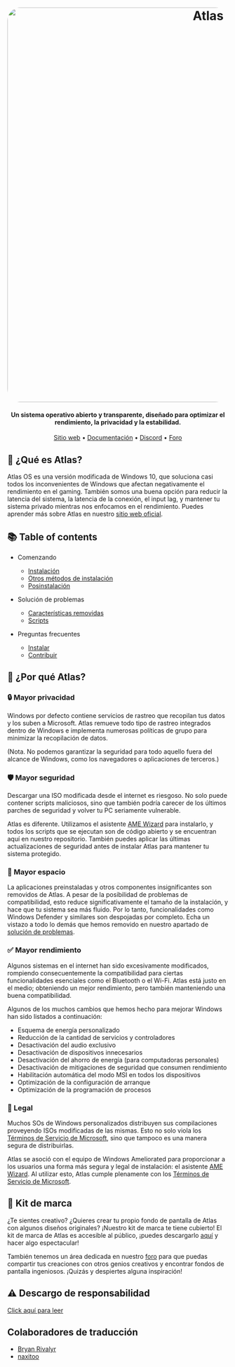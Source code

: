 <h1 align="center">
  <a href="http://atlasos.net"><img src="https://cdn.jsdelivr.net/gh/Atlas-OS/Atlas@main/img/banner.png" alt="Atlas" width="900" style="border-radius: 30px"></a>
</h1>

<h4 align="center">Un sistema operativo abierto y transparente, diseñado para optimizar el rendimiento, la privacidad y la estabilidad.</h4>

<p align="center">
  <a href="https://atlasos.net">Sitio web</a>
  •
  <a href="https://docs.atlasos.net">Documentación</a>
  •
  <a href="https://discord.atlasos.net" target="_blank">Discord</a>
  •
  <a href="https://forum.atlasos.net">Foro</a>
</p>

## 🤔 **¿Qué es Atlas?**

Atlas OS es una versión modificada de Windows 10, que soluciona casi todos los inconvenientes de Windows que afectan negativamente el rendimiento en el gaming.
También somos una buena opción para reducir la latencia del sistema, la latencia de la conexión, el input lag, y mantener tu sistema privado mientras nos enfocamos en el rendimiento.
Puedes aprender más sobre Atlas en nuestro [sitio web oficial](https://atlasos.net).

## 📚 **Table of contents**

- Comenzando
  - [Instalación](https://docs.atlasos.net/Getting%20started/Installation)
  - [Otros métodos de instalación](https://docs.atlasos.net/Getting%20started/Other%20installation%20methods/Install%20with%20no%20USB)
  - [Posinstalación](https://docs.atlasos.net/Getting%20started/Post-Installation/Drivers)

- Solución de problemas
  - [Características removidas](https://docs.atlasos.net/Troubleshooting/Removed%20features)
  - [Scripts](https://docs.atlasos.net/Troubleshooting/Scripts)

- Preguntas frecuentes
  - [Instalar](https://docs.atlasos.net/FAQ/Installation)
  - [Contribuir](https://docs.atlasos.net/FAQ/Contribute)

## 👀 **¿Por qué Atlas?**

### 🔒 Mayor privacidad
Windows por defecto contiene servicios de rastreo que recopilan tus datos y los suben a Microsoft.
Atlas remueve todo tipo de rastreo integrados dentro de Windows e implementa numerosas políticas de grupo para minimizar la recopilación de datos. 

(Nota. No podemos garantizar la seguridad para todo aquello fuera del alcance de Windows, como los navegadores o aplicaciones de terceros.)

### 🛡️ Mayor seguridad
Descargar una ISO modificada desde el internet es riesgoso. No solo puede contener scripts maliciosos, sino que también podría carecer de los últimos parches de seguridad y volver tu PC seriamente vulnerable. 

Atlas es diferente. Utilizamos el asistente [AME Wizard](https://ameliorated.io) para instalarlo, y todos los scripts que se ejecutan son de código abierto y se encuentran aquí en nuestro repositorio. También puedes aplicar las últimas actualizaciones de seguridad antes de instalar Atlas para mantener tu sistema protegido.

### 🚀 Mayor espacio
La aplicaciones preinstaladas y otros componentes insignificantes son removidos de Atlas. A pesar de la posibilidad de problemas de compatibilidad, esto reduce significativamente el tamaño de la instalación, y hace que tu sistema sea más fluido. Por lo tanto, funcionalidades como Windows Defender y similares son despojadas por completo.
Echa un vistazo a todo lo demás que hemos removido en nuestro apartado de [solución de problemas](https://docs.atlasos.net/Troubleshooting/Removed%20features).

### ✅ Mayor rendimiento
Algunos sistemas en el internet han sido excesivamente modificados, rompiendo consecuentemente la compatibilidad para ciertas funcionalidades esenciales como el Bluetooth o el Wi-Fi.
Atlas está justo en el medio; obteniendo un mejor rendimiento, pero también manteniendo una buena compatibilidad.

Algunos de los muchos cambios que hemos hecho para mejorar Windows han sido listados a continuación:
- Esquema de energía personalizado
- Reducción de la cantidad de servicios y controladores
- Desactivación del audio exclusivo
- Desactivación de dispositivos innecesarios
- Desactivación del ahorro de energía (para computadoras personales)
- Desactivación de mitigaciones de seguridad que consumen rendimiento
- Habilitación automática del modo MSI en todos los dispositivos
- Optimización de la configuración de arranque
- Optimización de la programación de procesos

### 📄 Legal
Muchos SOs de Windows personalizados distribuyen sus compilaciones proveyendo ISOs modificadas de las mismas. Esto no solo viola los [Términos de Servicio de Microsoft](https://www.microsoft.com/en-us/Useterms/Retail/Windows/10/UseTerms_Retail_Windows_10_English.htm), sino que tampoco es una manera segura de distribuirlas.

Atlas se asoció con el equipo de Windows Ameliorated para proporcionar a los usuarios una forma más segura y legal de instalación: el asistente [AME Wizard](https://ameliorated.io). Al utilizar esto, Atlas cumple plenamente con los [Términos de Servicio de Microsoft](https://www.microsoft.com/en-us/Useterms/Retail/Windows/10/UseTerms_Retail_Windows_10_English.htm).

## 🎨 Kit de marca
¿Te sientes creativo? ¿Quieres crear tu propio fondo de pantalla de Atlas con algunos diseños originales? ¡Nuestro kit de marca te tiene cubierto!
El kit de marca de Atlas es accesible al público, ¡puedes descargarlo [aquí](https://cdn.jsdelivr.net/gh/Atlas-OS/Atlas@main/img/brand-kit.zip) y hacer algo espectacular!

También tenemos un área dedicada en nuestro [foro](https://forum.atlasos.net/t/art-showcase) para que puedas compartir tus creaciones con otros genios creativos y encontrar fondos de pantalla ingeniosos. ¡Quizás y despiertes alguna inspiración!

## ⚠️ Descargo de responsabilidad
[Click aquí para leer](https://github.com/Atlas-OS/Atlas#%EF%B8%8F-disclaimer)

## Colaboradores de traducción
- [Bryan Rivalyr](https://github.com/Rivalyr)
- [naxitoo](https://github.com/naxitoo)
